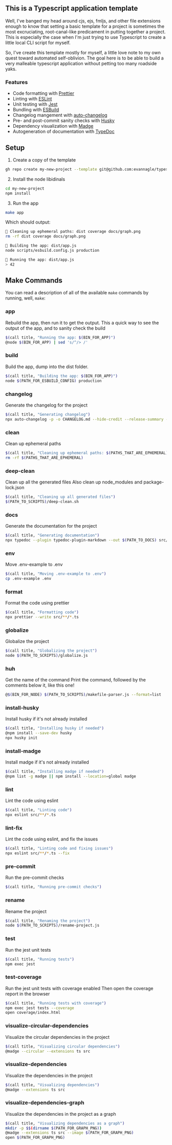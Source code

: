 ## This is a Typescript application template

Well, I've banged my head around cjs, ejs, fmljs, and other file extensions enough to know that setting a basic template for a project is sometimes the most excruciating, root-canal-like predicament in putting together a project. This is especially the case when I'm just trying to use Typescript to create a little local CLI script for myself.

So, I've create this template mostly for myself, a little love note to my own quest toward automated self-oblivion. The goal here is to be able to build a very malleable typescript application without petting too many roadside yaks.

### Features

- Code formatting with [Prettier](https://prettier.io/)
- Linting with [ESLint](https://typescript-eslint.io/)
- Unit testing with [Jest](https://jestjs.io/)
- Bundling with [ESBuild](https://esbuild.github.io/)
- Changelog mangement with [auto-changelog](https://github.com/cookpete/auto-changelog)
- Pre- and post-commit sanity checks with [Husky](https://typicode.github.io/husky/)
- Dependency visualization with [Madge](https://www.npmjs.com/package/madge)
- Autogeneration of documentation with [TypeDoc](https://typedoc.org/)

## Setup

1. Create a copy of the template

```bash
gh repo create my-new-project --template git@github.com:evannagle/typescript-boot.git  --private --clone
```

2. Install the node libidinals

```bash
cd my-new-project
npm install
```

3. Run the app

```bash
make app
```

Which should output:

```bash
🤖 Cleaning up ephemeral paths: dist coverage docs/graph.png
rm -rf dist coverage docs/graph.png

🤖 Building the app: dist/app.js
node scripts/esbuild.config.js production

🤖 Running the app: dist/app.js
> 42
```

## Make Commands

You can read a description of all of the available `make` commands by running, well, `make`:

### app

Rebuild the app, then run it to get the output. This a quick way to see the output of the app, and to sanity check the build

```bash
$(call title, "Running the app: $(BIN_FOR_APP)")
@node $(BIN_FOR_APP) | sed 's/^/> /'
```

### build

Build the app, dump into the dist folder.

```bash
$(call title, "Building the app: $(BIN_FOR_APP)")
node $(PATH_FOR_ESBUILD_CONFIG) production
```

### changelog

Generate the changelog for the project

```bash
$(call title, "Generating changelog")
npx auto-changelog -p -o CHANGELOG.md --hide-credit --release-summary --hide-empty-releases --sort-commits date-desc && git add CHANGELOG.md
```

### clean

Clean up ephemeral paths

```bash
$(call title, "Cleaning up ephemeral paths: $(PATHS_THAT_ARE_EPHEMERAL)")
rm -rf $(PATHS_THAT_ARE_EPHEMERAL)
```

### deep-clean

Clean up all the generated files
Also clean up node_modules and package-lock.json

```bash
$(call title, "Cleaning up all generated files")
$(PATH_TO_SCRIPTS)/deep-clean.sh
```

### docs

Generate the documentation for the project

```bash
$(call title, "Generating documentation")
npx typedoc --plugin typedoc-plugin-markdown --out $(PATH_TO_DOCS) src/index.ts
```

### env

Move .env-example to .env

```bash
$(call title, "Moving .env-example to .env")
cp .env-example .env
```

### format

Format the code using prettier

```bash
$(call title, "Formatting code")
npx prettier --write src/**/*.ts
```

### globalize

Globalize the project

```bash
$(call title, "Globalizing the project")
node $(PATH_TO_SCRIPTS)/globalize.js
```

### huh

Get the name of the command
Print the command, followed by the comments below it, like this one!

```bash
@$(BIN_FOR_NODE) $(PATH_TO_SCRIPTS)/makefile-parser.js --format=list
```

### install-husky

Install husky if it's not already installed

```bash
$(call title, "Installing husky if needed")
@npm install --save-dev husky
npx husky init
```

### install-madge

Install madge if it's not already installed

```bash
$(call title, "Installing madge if needed")
@npm list -g madge || npm install --location=global madge
```

### lint

Lint the code using eslint

```bash
$(call title, "Linting code")
npx eslint src/**/*.ts
```

### lint-fix

Lint the code using eslint, and fix the issues

```bash
$(call title, "Linting code and fixing issues")
npx eslint src/**/*.ts --fix
```

### pre-commit

Run the pre-commit checks

```bash
$(call title, "Running pre-commit checks")
```

### rename

Rename the project

```bash
$(call title, "Renaming the project")
node $(PATH_TO_SCRIPTS)/rename-project.js
```

### test

Run the jest unit tests

```bash
$(call title, "Running tests")
npm exec jest
```

### test-coverage

Run the jest unit tests with coverage enabled
Then open the coverage report in the browser

```bash
$(call title, "Running tests with coverage")
npm exec jest tests --coverage
open coverage/index.html
```

### visualize-circular-dependencies

Visualize the circular dependencies in the project

```bash
$(call title, "Visualizing circular dependencies")
@madge --circular --extensions ts src
```

### visualize-dependencies

Visualize the dependencies in the project

```bash
$(call title, "Visualizing dependencies")
@madge --extensions ts src
```

### visualize-dependencies-graph

Visualize the dependencies in the project as a graph

```bash
$(call title, "Visualizing dependencies as a graph")
mkdir -p $$(dirname $(PATH_FOR_GRAPH_PNG))
@madge --extensions ts src --image $(PATH_FOR_GRAPH_PNG)
open $(PATH_FOR_GRAPH_PNG)
```
